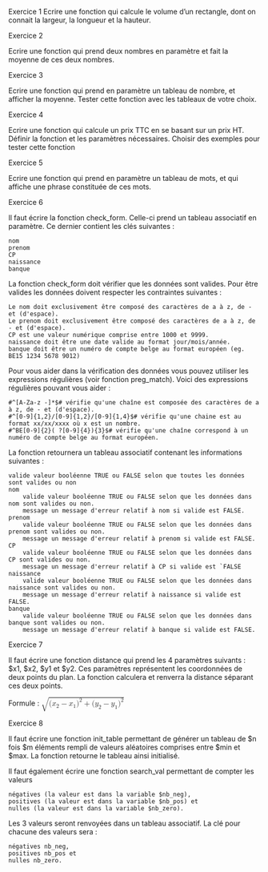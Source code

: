 Exercice 1
Ecrire une fonction qui calcule le volume d’un rectangle, dont on connait la largeur, la longueur et la hauteur.

Exercice 2

Ecrire une fonction qui prend deux nombres en paramètre et fait la moyenne de ces deux nombres.

Exercice 3

Ecrire une fonction qui prend en paramètre un tableau de nombre, et afficher la moyenne.
Tester cette fonction avec les tableaux de votre choix.

Exercice 4

Ecrire une fonction qui calcule un prix TTC en se basant sur un prix HT. 
Définir la fonction et les paramètres nécessaires. Choisir des exemples pour tester cette fonction

Exercice 5

Ecrire une fonction qui prend en paramètre un tableau de mots, et qui affiche une phrase constituée de ces mots.

Exercice 6

Il faut écrire la fonction check_form. Celle-ci prend un tableau associatif en paramètre. Ce dernier contient les clés suivantes :

    nom
    prenom
    CP
    naissance
    banque

La fonction check_form doit vérifier que les données sont valides. Pour être valides les données doivent respecter les contraintes suivantes :

    Le nom doit exclusivement être composé des caractères de a à z, de - et (d'espace).
    Le prenom doit exclusivement être composé des caractères de a à z, de - et (d'espace).
    CP est une valeur numérique comprise entre 1000 et 9999.
    naissance doit être une date valide au format jour/mois/année.
    banque doit être un numéro de compte belge au format européen (eg. BE15 1234 5678 9012)

Pour vous aider dans la vérification des données vous pouvez utiliser les expressions régulières (voir fonction preg_match). Voici des expressions régulières pouvant vous aider :

    #^[A-Za-z -]*$# vérifie qu'une chaîne est composée des caractères de a à z, de - et (d'espace).
    #^[0-9]{1,2}/[0-9]{1,2}/[0-9]{1,4}$# vérifie qu'une chaine est au format xx/xx/xxxx où x est un nombre.
    #^BE[0-9]{2}( ?[0-9]{4}){3}$# vérifie qu'une chaîne correspond à un numéro de compte belge au format européen.

La fonction retournera un tableau associatif contenant les informations suivantes :

    valide valeur booléenne TRUE ou FALSE selon que toutes les données sont valides ou non
    nom
        valide valeur booléenne TRUE ou FALSE selon que les données dans nom sont valides ou non.
        message un message d'erreur relatif à nom si valide est FALSE.
    prenom
        valide valeur booléenne TRUE ou FALSE selon que les données dans prenom sont valides ou non.
        message un message d'erreur relatif à prenom si valide est FALSE.
    CP
        valide valeur booléenne TRUE ou FALSE selon que les données dans CP sont valides ou non.
        message un message d'erreur relatif à CP si valide est `FALSE
    naissance
        valide valeur booléenne TRUE ou FALSE selon que les données dans naissance sont valides ou non.
        message un message d'erreur relatif à naissance si valide est FALSE.
    banque
        valide valeur booléenne TRUE ou FALSE selon que les données dans banque sont valides ou non.
        message un message d'erreur relatif à banque si valide est FALSE.


Exercice 7

Il faut écrire une fonction distance qui prend les 4 paramètres suivants : $x1, $x2, $y1 et $y2. Ces paramètres représentent les coordonnées de deux points du plan. La fonction calculera et renverra la distance séparant ces deux points.

Formule :
<math class="tio-markdown_math"><mjx-container class="MathJax" jax="SVG" style="font-size: 110%; position: relative;"><svg style="vertical-align: -0.628ex;" xmlns="http://www.w3.org/2000/svg" width="24.857ex" height="2.851ex" role="img" focusable="false" viewBox="0 -982.5 10986.7 1260" xmlns:xlink="http://www.w3.org/1999/xlink" aria-hidden="true"><defs><path id="MJX-2-TEX-SO-221A" d="M263 249Q264 249 315 130T417 -108T470 -228L725 302Q981 837 982 839Q989 850 1001 850Q1008 850 1013 844T1020 832V826L741 243Q645 43 540 -176Q479 -303 469 -324T453 -348Q449 -350 436 -350L424 -349L315 -96Q206 156 205 156L171 130Q138 104 137 104L111 130L263 249Z"></path><path id="MJX-2-TEX-N-28" d="M94 250Q94 319 104 381T127 488T164 576T202 643T244 695T277 729T302 750H315H319Q333 750 333 741Q333 738 316 720T275 667T226 581T184 443T167 250T184 58T225 -81T274 -167T316 -220T333 -241Q333 -250 318 -250H315H302L274 -226Q180 -141 137 -14T94 250Z"></path><path id="MJX-2-TEX-I-1D465" d="M52 289Q59 331 106 386T222 442Q257 442 286 424T329 379Q371 442 430 442Q467 442 494 420T522 361Q522 332 508 314T481 292T458 288Q439 288 427 299T415 328Q415 374 465 391Q454 404 425 404Q412 404 406 402Q368 386 350 336Q290 115 290 78Q290 50 306 38T341 26Q378 26 414 59T463 140Q466 150 469 151T485 153H489Q504 153 504 145Q504 144 502 134Q486 77 440 33T333 -11Q263 -11 227 52Q186 -10 133 -10H127Q78 -10 57 16T35 71Q35 103 54 123T99 143Q142 143 142 101Q142 81 130 66T107 46T94 41L91 40Q91 39 97 36T113 29T132 26Q168 26 194 71Q203 87 217 139T245 247T261 313Q266 340 266 352Q266 380 251 392T217 404Q177 404 142 372T93 290Q91 281 88 280T72 278H58Q52 284 52 289Z"></path><path id="MJX-2-TEX-N-32" d="M109 429Q82 429 66 447T50 491Q50 562 103 614T235 666Q326 666 387 610T449 465Q449 422 429 383T381 315T301 241Q265 210 201 149L142 93L218 92Q375 92 385 97Q392 99 409 186V189H449V186Q448 183 436 95T421 3V0H50V19V31Q50 38 56 46T86 81Q115 113 136 137Q145 147 170 174T204 211T233 244T261 278T284 308T305 340T320 369T333 401T340 431T343 464Q343 527 309 573T212 619Q179 619 154 602T119 569T109 550Q109 549 114 549Q132 549 151 535T170 489Q170 464 154 447T109 429Z"></path><path id="MJX-2-TEX-N-2212" d="M84 237T84 250T98 270H679Q694 262 694 250T679 230H98Q84 237 84 250Z"></path><path id="MJX-2-TEX-N-31" d="M213 578L200 573Q186 568 160 563T102 556H83V602H102Q149 604 189 617T245 641T273 663Q275 666 285 666Q294 666 302 660V361L303 61Q310 54 315 52T339 48T401 46H427V0H416Q395 3 257 3Q121 3 100 0H88V46H114Q136 46 152 46T177 47T193 50T201 52T207 57T213 61V578Z"></path><path id="MJX-2-TEX-N-29" d="M60 749L64 750Q69 750 74 750H86L114 726Q208 641 251 514T294 250Q294 182 284 119T261 12T224 -76T186 -143T145 -194T113 -227T90 -246Q87 -249 86 -250H74Q66 -250 63 -250T58 -247T55 -238Q56 -237 66 -225Q221 -64 221 250T66 725Q56 737 55 738Q55 746 60 749Z"></path><path id="MJX-2-TEX-N-2B" d="M56 237T56 250T70 270H369V420L370 570Q380 583 389 583Q402 583 409 568V270H707Q722 262 722 250T707 230H409V-68Q401 -82 391 -82H389H387Q375 -82 369 -68V230H70Q56 237 56 250Z"></path><path id="MJX-2-TEX-I-1D466" d="M21 287Q21 301 36 335T84 406T158 442Q199 442 224 419T250 355Q248 336 247 334Q247 331 231 288T198 191T182 105Q182 62 196 45T238 27Q261 27 281 38T312 61T339 94Q339 95 344 114T358 173T377 247Q415 397 419 404Q432 431 462 431Q475 431 483 424T494 412T496 403Q496 390 447 193T391 -23Q363 -106 294 -155T156 -205Q111 -205 77 -183T43 -117Q43 -95 50 -80T69 -58T89 -48T106 -45Q150 -45 150 -87Q150 -107 138 -122T115 -142T102 -147L99 -148Q101 -153 118 -160T152 -167H160Q177 -167 186 -165Q219 -156 247 -127T290 -65T313 -9T321 21L315 17Q309 13 296 6T270 -6Q250 -11 231 -11Q185 -11 150 11T104 82Q103 89 103 113Q103 170 138 262T173 379Q173 380 173 381Q173 390 173 393T169 400T158 404H154Q131 404 112 385T82 344T65 302T57 280Q55 278 41 278H27Q21 284 21 287Z"></path></defs><g stroke="currentColor" fill="currentColor" stroke-width="0" transform="scale(1,-1)"><g data-mml-node="math"><g data-mml-node="msqrt"><g transform="translate(1020,0)"><g data-mml-node="mo"><use data-c="28" xlink:href="#MJX-2-TEX-N-28"></use></g><g data-mml-node="msub" transform="translate(389,0)"><g data-mml-node="mi"><use data-c="1D465" xlink:href="#MJX-2-TEX-I-1D465"></use></g><g data-mml-node="mn" transform="translate(605,-150) scale(0.707)"><use data-c="32" xlink:href="#MJX-2-TEX-N-32"></use></g></g><g data-mml-node="mo" transform="translate(1619.8,0)"><use data-c="2212" xlink:href="#MJX-2-TEX-N-2212"></use></g><g data-mml-node="msub" transform="translate(2620,0)"><g data-mml-node="mi"><use data-c="1D465" xlink:href="#MJX-2-TEX-I-1D465"></use></g><g data-mml-node="mn" transform="translate(605,-150) scale(0.707)"><use data-c="31" xlink:href="#MJX-2-TEX-N-31"></use></g></g><g data-mml-node="msup" transform="translate(3628.6,0)"><g data-mml-node="mo"><use data-c="29" xlink:href="#MJX-2-TEX-N-29"></use></g><g data-mml-node="mn" transform="translate(422,289) scale(0.707)"><use data-c="32" xlink:href="#MJX-2-TEX-N-32"></use></g></g><g data-mml-node="mo" transform="translate(4676.3,0)"><use data-c="2B" xlink:href="#MJX-2-TEX-N-2B"></use></g><g data-mml-node="mo" transform="translate(5676.5,0)"><use data-c="28" xlink:href="#MJX-2-TEX-N-28"></use></g><g data-mml-node="msub" transform="translate(6065.5,0)"><g data-mml-node="mi"><use data-c="1D466" xlink:href="#MJX-2-TEX-I-1D466"></use></g><g data-mml-node="mn" transform="translate(523,-150) scale(0.707)"><use data-c="32" xlink:href="#MJX-2-TEX-N-32"></use></g></g><g data-mml-node="mo" transform="translate(7214.3,0)"><use data-c="2212" xlink:href="#MJX-2-TEX-N-2212"></use></g><g data-mml-node="msub" transform="translate(8214.5,0)"><g data-mml-node="mi"><use data-c="1D466" xlink:href="#MJX-2-TEX-I-1D466"></use></g><g data-mml-node="mn" transform="translate(523,-150) scale(0.707)"><use data-c="31" xlink:href="#MJX-2-TEX-N-31"></use></g></g><g data-mml-node="msup" transform="translate(9141.1,0)"><g data-mml-node="mo"><use data-c="29" xlink:href="#MJX-2-TEX-N-29"></use></g><g data-mml-node="mn" transform="translate(422,289) scale(0.707)"><use data-c="32" xlink:href="#MJX-2-TEX-N-32"></use></g></g></g><g data-mml-node="mo" transform="translate(0,72.5)"><use data-c="221A" xlink:href="#MJX-2-TEX-SO-221A"></use></g><rect width="9966.7" height="60" x="1020" y="862.5"></rect></g></g></g></svg><mjx-assistive-mml unselectable="on" display="inline"><math xmlns="http://www.w3.org/1998/Math/MathML"><msqrt><mo stretchy="false">(</mo><msub><mi>x</mi><mn>2</mn></msub><mo>−</mo><msub><mi>x</mi><mn>1</mn></msub><msup><mo stretchy="false">)</mo><mn>2</mn></msup><mo>+</mo><mo stretchy="false">(</mo><msub><mi>y</mi><mn>2</mn></msub><mo>−</mo><msub><mi>y</mi><mn>1</mn></msub><msup><mo stretchy="false">)</mo><mn>2</mn></msup></msqrt></math></mjx-assistive-mml></mjx-container></math>

Exercice 8

Il faut écrire une fonction init_table permettant de générer un tableau de $n fois $m éléments rempli de valeurs aléatoires comprises entre $min et $max. La fonction retourne le tableau ainsi initialisé.

Il faut également écrire une fonction search_val permettant de compter les valeurs

    négatives (la valeur est dans la variable $nb_neg),
    positives (la valeur est dans la variable $nb_pos) et
    nulles (la valeur est dans la variable $nb_zero).

Les 3 valeurs seront renvoyées dans un tableau associatif. La clé pour chacune des valeurs sera :

    négatives nb_neg,
    positives nb_pos et
    nulles nb_zero.
